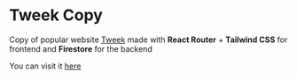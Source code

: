 # Tweek Copy

Copy of popular website [Tweek](https://tweek.so) made with **React Router** +
**Tailwind CSS** for frontend and **Firestore** for the backend

You can visit it [here](techeretic-tweek-copy.netlify.app)
